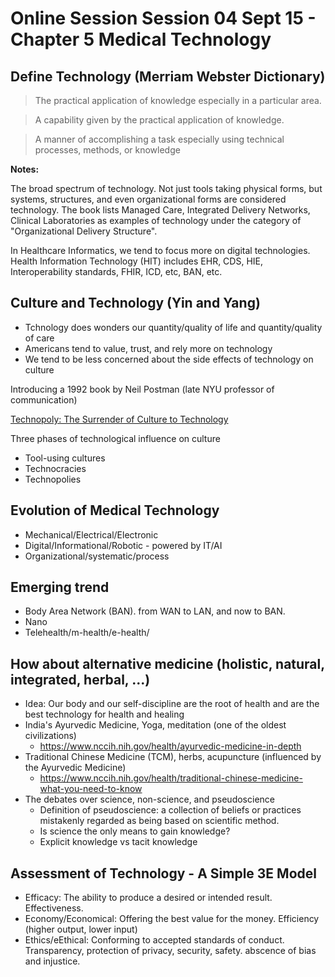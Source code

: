 # Online Session Session 04 Sept 15 - Chapter 5 Medical Technology

## Define Technology (Merriam Webster Dictionary)

> The practical application of knowledge especially in a particular area.

> A capability given by the practical application of knowledge.

> A manner of accomplishing a task especially using technical processes, methods, or knowledge

**Notes:** 

The broad spectrum of technology. Not just tools taking physical forms, but systems, structures, and even organizational forms are considered technology. The book lists Managed Care, Integrated Delivery Networks, Clinical Laboratories as examples of technology under the category of "Organizational Delivery Structure". 

In Healthcare Informatics, we tend to focus more on digital technologies. Health Information Technology (HIT) includes EHR, CDS, HIE, Interoperability standards, FHIR, ICD, etc, BAN, etc.

## Culture and Technology (Yin and Yang)
- Tchnology does wonders our quantity/quality of life and quantity/quality of care
- Americans tend to value, trust, and rely more on technology
- We tend to be less concerned about the side effects of technology on culture

Introducing a 1992 book by Neil Postman (late NYU professor of communication)

[Technopoly: The Surrender of Culture to Technology](https://en.wikipedia.org/wiki/Technopoly)

Three phases of technological influence on culture
- Tool-using cultures
- Technocracies 
- Technopolies 

## Evolution of Medical Technology
- Mechanical/Electrical/Electronic
- Digital/Informational/Robotic - powered by IT/AI
- Organizational/systematic/process

## Emerging trend
- Body Area Network (BAN). from WAN to LAN, and now to BAN.
- Nano
- Telehealth/m-health/e-health/

## How about alternative medicine (holistic, natural, integrated, herbal, ...) 
- Idea: Our body and our self-discipline are the root of health and are the best technology for health and healing
- India's Ayurvedic Medicine, Yoga, meditation (one of the oldest civilizations)
    - https://www.nccih.nih.gov/health/ayurvedic-medicine-in-depth
- Traditional Chinese Medicine (TCM), herbs, acupuncture (influenced by the Ayurvedic Medicine)
    - https://www.nccih.nih.gov/health/traditional-chinese-medicine-what-you-need-to-know
- The debates over science, non-science, and pseudoscience
    - Definition of pseudoscience: a collection of beliefs or practices mistakenly regarded as being based on scientific method.
    - Is science the only means to gain knowledge?
    - Explicit knowledge vs tacit knowledge

## Assessment of Technology - A Simple 3E Model
- Efficacy: The ability to produce a desired or intended result. Effectiveness.
- Economy/Economical: Offering the best value for the money. Efficiency (higher output, lower input)
- Ethics/eEthical: Conforming to accepted standards of conduct. Transparency, protection of privacy, security, safety. abscence of bias and injustice.

